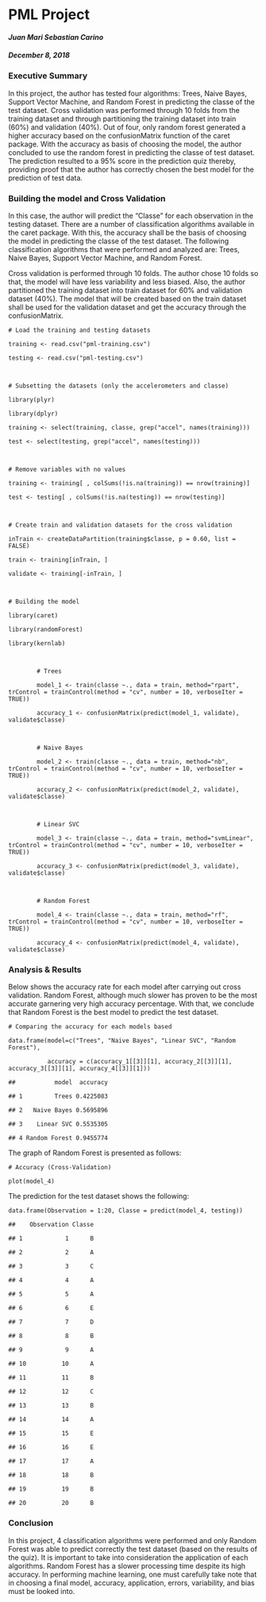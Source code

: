 <!DOCTYPE html>



<html xmlns="http://www.w3.org/1999/xhtml">



<head>



<meta charset="utf-8" />

<meta http-equiv="Content-Type" content="text/html; charset=utf-8" />

<meta name="generator" content="pandoc" />





<meta name="author" content="Juan Mari Sebastian Carino" />





<title>PML Project</title>













<div class="fluid-row" id="header">







<h1 class="title toc-ignore">PML Project</h1>

<h4 class="author"><em>Juan Mari Sebastian Carino</em></h4>

<h4 class="date"><em>December 8, 2018</em></h4>



</div>





<div id="executive-summary" class="section level3">

<h3>Executive Summary</h3>

<p>In this project, the author has tested four algorithms: Trees, Naive Bayes, Support Vector Machine, and Random Forest in predicting the classe of the test dataset. Cross validation was performed through 10 folds from the training dataset and through partitioning the training dataset into train (60%) and validation (40%). Out of four, only random forest generated a higher accuracy based on the confusionMatrix function of the caret package. With the accuracy as basis of choosing the model, the author concluded to use the random forest in predicting the classe of test dataset. The prediction resulted to a 95% score in the prediction quiz thereby, providing proof that the author has correctly chosen the best model for the prediction of test data.</p>

</div>

<div id="building-the-model-and-cross-validation" class="section level3">

<h3>Building the model and Cross Validation</h3>

<p>In this case, the author will predict the “Classe” for each observation in the testing dataset. There are a number of classification algorithms available in the caret package. With this, the accuracy shall be the basis of choosing the model in predicting the classe of the test dataset. The following classification algorithms that were performed and analyzed are: Trees, Naive Bayes, Support Vector Machine, and Random Forest.</p>

<p>Cross validation is performed through 10 folds. The author chose 10 folds so that, the model will have less variability and less biased. Also, the author partitioned the training dataset into train dataset for 60% and validation dataset (40%). The model that will be created based on the train dataset shall be used for the validation dataset and get the accuracy through the confusionMatrix.</p>

<pre class="r"><code># Load the training and testing datasets

training &lt;- read.csv(&quot;pml-training.csv&quot;)

testing &lt;- read.csv(&quot;pml-testing.csv&quot;)



# Subsetting the datasets (only the accelerometers and classe)

library(plyr)

library(dplyr)

training &lt;- select(training, classe, grep(&quot;accel&quot;, names(training)))

test &lt;- select(testing, grep(&quot;accel&quot;, names(testing)))



# Remove variables with no values

training &lt;- training[ , colSums(!is.na(training)) == nrow(training)]

test &lt;- testing[ , colSums(!is.na(testing)) == nrow(testing)]



# Create train and validation datasets for the cross validation

inTrain &lt;- createDataPartition(training$classe, p = 0.60, list = FALSE)

train &lt;- training[inTrain, ]

validate &lt;- training[-inTrain, ]



# Building the model

library(caret)

library(randomForest)

library(kernlab)



        # Trees

        model_1 &lt;- train(classe ~., data = train, method=&quot;rpart&quot;, trControl = trainControl(method = &quot;cv&quot;, number = 10, verboseIter = TRUE))

        accuracy_1 &lt;- confusionMatrix(predict(model_1, validate), validate$classe)

        

        # Naive Bayes

        model_2 &lt;- train(classe ~., data = train, method=&quot;nb&quot;, trControl = trainControl(method = &quot;cv&quot;, number = 10, verboseIter = TRUE))

        accuracy_2 &lt;- confusionMatrix(predict(model_2, validate), validate$classe)

        

        # Linear SVC 

        model_3 &lt;- train(classe ~., data = train, method=&quot;svmLinear&quot;, trControl = trainControl(method = &quot;cv&quot;, number = 10, verboseIter = TRUE))

        accuracy_3 &lt;- confusionMatrix(predict(model_3, validate), validate$classe)

        

        # Random Forest

        model_4 &lt;- train(classe ~., data = train, method=&quot;rf&quot;, trControl = trainControl(method = &quot;cv&quot;, number = 10, verboseIter = TRUE))

        accuracy_4 &lt;- confusionMatrix(predict(model_4, validate), validate$classe)</code></pre>

</div>

<div id="analysis-results" class="section level3">

<h3>Analysis &amp; Results</h3>

<p>Below shows the accuracy rate for each model after carrying out cross validation. Random Forest, although much slower has proven to be the most accurate garnering very high accuracy percentage. With that, we conclude that Random Forest is the best model to predict the test dataset.</p>

<pre class="r"><code># Comparing the accuracy for each models based 

data.frame(model=c(&quot;Trees&quot;, &quot;Naive Bayes&quot;, &quot;Linear SVC&quot;, &quot;Random Forest&quot;),

           accuracy = c(accuracy_1[[3]][1], accuracy_2[[3]][1], accuracy_3[[3]][1], accuracy_4[[3]][1]))</code></pre>

<pre><code>##           model  accuracy

## 1         Trees 0.4225083

## 2   Naive Bayes 0.5695896

## 3    Linear SVC 0.5535305

## 4 Random Forest 0.9455774</code></pre>

<p>The graph of Random Forest is presented as follows:</p>

<pre class="r"><code># Accuracy (Cross-Validation)

plot(model_4)</code></pre>

<p>The prediction for the test dataset shows the following:</p>

<pre class="r"><code>data.frame(Observation = 1:20, Classe = predict(model_4, testing))</code></pre>

<pre><code>##    Observation Classe

## 1            1      B

## 2            2      A

## 3            3      C

## 4            4      A

## 5            5      A

## 6            6      E

## 7            7      D

## 8            8      B

## 9            9      A

## 10          10      A

## 11          11      B

## 12          12      C

## 13          13      B

## 14          14      A

## 15          15      E

## 16          16      E

## 17          17      A

## 18          18      B

## 19          19      B

## 20          20      B</code></pre>

</div>

<div id="conclusion" class="section level3">

<h3>Conclusion</h3>

<p>In this project, 4 classification algorithms were performed and only Random Forest was able to predict correctly the test dataset (based on the results of the quiz). It is important to take into consideration the application of each algorithms. Random Forest has a slower processing time despite its high accuracy. In performing machine learning, one must carefully take note that in choosing a final model, accuracy, application, errors, variability, and bias must be looked into.</p>

</div>









</div>









</body>

</html>
